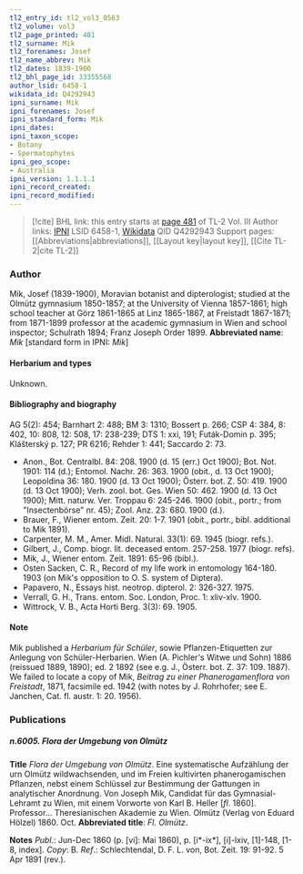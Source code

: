 ```yaml
---
tl2_entry_id: tl2_vol3_0563
tl2_volume: vol3
tl2_page_printed: 481
tl2_surname: Mik
tl2_forenames: Josef
tl2_name_abbrev: Mik
tl2_dates: 1839-1900
tl2_bhl_page_id: 33355568
author_lsid: 6458-1
wikidata_id: Q4292943
ipni_surname: Mik
ipni_forenames: Josef
ipni_standard_form: Mik
ipni_dates: 
ipni_taxon_scope: 
- Botany
- Spermatophytes
ipni_geo_scope: 
- Australia
ipni_version: 1.1.1.1
ipni_record_created: 
ipni_record_modified:
---
```


> [!cite] BHL link: this entry starts at [page 481](https://www.biodiversitylibrary.org/page/33355568) of TL-2 Vol. III
> Author links: [IPNI](https://www.ipni.org/a/6458-1) LSID 6458-1, [Wikidata](https://www.wikidata.org/wiki/Q4292943) QID Q4292943
> Support pages: [[Abbreviations|abbreviations]], [[Layout key|layout key]], [[Cite TL-2|cite TL-2]]

### Author

Mik, Josef (1839-1900), Moravian botanist and dipterologist; studied at the Olmütz gymnasium 1850-1857; at the University of Vienna 1857-1861; high school teacher at Görz 1861-1865 at Linz 1865-1867, at Freistadt 1867-1871; from 1871-1899 professor at the academic gymnasium in Wien and school inspector; Schulrath 1894; Franz Joseph Order 1899. 
**Abbreviated name**: *Mik* \[standard form in IPNI: *Mik*\]

#### Herbarium and types

Unknown.

#### Bibliography and biography

AG 5(2): 454; Barnhart 2: 488; BM 3: 1310; Bossert p. 266; CSP 4: 384, 8: 402, 10: 808, 12: 508, 17: 238-239; DTS 1: xxi, 191; Futák-Domin p. 395; Klášterský p. 127; PR 6216; Rehder 1: 441; Saccardo 2: 73.
- Anon., Bot. Centralbl. 84: 208. 1900 (d. 15 (err.) Oct 1900); Bot. Not. 1901: 114 (d.); Entomol. Nachr. 26: 363. 1900 (obit., d. 13 Oct 1900); Leopoldina 36: 180. 1900 (d. 13 Oct 1900); Österr. bot. Z. 50: 419. 1900 (d. 13 Oct 1900); Verh. zool. bot. Ges. Wien 50: 462. 1900 (d. 13 Oct 1900); Mitt. naturw. Ver. Troppau 6: 245-246. 1900 (obit., portr.; from "Insectenbörse" nr. 45); Zool. Anz. 23: 680. 1900 (d.).
- Brauer, F., Wiener entom. Zeit. 20: 1-7. 1901 (obit., portr., bibl. additional to Mik 1891).
- Carpenter, M. M., Amer. Midl. Natural. 33(1): 69. 1945 (biogr. refs.).
- Gilbert, J., Comp. biogr. lit. deceased entom. 257-258. 1977 (biogr. refs).
- Mik, J., Wiener entom. Zeit. 1891: 65-96 (bibl.).
- Osten Sacken, C. R., Record of my life work in entomology 164-180. 1903 (on Mik's opposition to O. S. system of Diptera).
- Papavero, N., Essays hist. neotrop. dipterol. 2: 326-327. 1975.
- Verrall, G. H., Trans. entom. Soc. London, Proc. 1: xliv-xlv. 1900.
- Wittrock, V. B., Acta Horti Berg. 3(3): 69. 1905.

#### Note

Mik published a *Herbarium für Schüler*, sowie Pflanzen-Etiquetten zur Anlegung von Schüler-Herbarien. Wien (A. Pichler's Witwe und Sohn) 1886 (reissued 1889, 1890); ed. 2 1892 (see e.g. J., Österr. bot. Z. 37: 109. 1887). We failed to locate a copy of Mik, *Beitrag zu einer Phanerogamenflora von Freistadt*, 1871, facsimile ed. 1942 (with notes by J. Rohrhofer; see E. Janchen, Cat. fl. austr. 1: 20. 1956).

### Publications

##### n.6005. Flora der Umgebung von Olmütz

**Title**
*Flora der Umgebung von Olmütz*. Eine systematische Aufzählung der urn Olmütz wildwachsenden, und im Freien kultivirten phanerogamischen Pflanzen, nebst einem Schlüssel zur Bestimmung der Gattungen in analytischer Anordnung. Von Joseph Mik, Candidat für das Gymnasial-Lehramt zu Wien, mit einem Vorworte von Karl B. Heller \[*fl*. 1860\]. Professor... Theresianischen Akademie zu Wien. Olmütz (Verlag von Eduard Hölzel) 1860. Oct.
**Abbreviated title**: *Fl. Olmütz*.

**Notes**
*Publ*.: Jun-Dec 1860 (p. \[vi\]: Mai 1860), p. \[i\*-ix\*\], \[i\]-lxiv, \[1\]-148, \[1-8, index\]. *Copy*: B.
*Ref*.: Schlechtendal, D. F. L. von, Bot. Zeit. 19: 91-92. 5 Apr 1891 (rev.).

